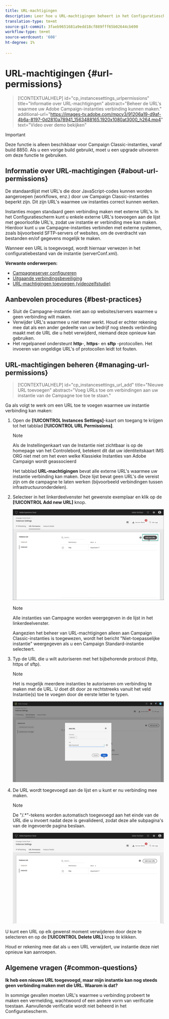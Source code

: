 ```yaml
---
title: URL-machtigingen
description: Leer hoe u URL-machtigingen beheert in het Configuratiescherm
translation-type: tm+mt
source-git-commit: 3faeb9651681a9edd18cf889fff65b02644cb690
workflow-type: tm+mt
source-wordcount: '608'
ht-degree: 1%

---
```



# URL-machtigingen {#url-permissions}

>[!CONTEXTUALHELP]
>id="cp_instancesettings_urlpermissions"
>title="Informatie over URL-machtigingen"
>abstract="Beheer de URL&#39;s waarmee uw Adobe Campaign-instanties verbinding kunnen maken."
>additional-url="https://images-tv.adobe.com/mpcv3/91206a19-d9af-4b6a-8197-0d2810a78941_1563488165.1920x1080at3000_h264.mp4" text="Video over demo bekijken"

>[!IMPORTANT]
>
>Deze functie is alleen beschikbaar voor Campaign Classic-instanties, vanaf build 8850. Als u een vorige build gebruikt, moet u een upgrade uitvoeren om deze functie te gebruiken.

## Informatie over URL-machtigingen {#about-url-permissions}

De standaardlijst met URL&#39;s die door JavaScript-codes kunnen worden aangeroepen (workflows, enz.) door uw Campaign Classic-instanties beperkt zijn. Dit zijn URL&#39;s waarmee uw instanties correct kunnen werken.

Instanties mogen standaard geen verbinding maken met externe URL&#39;s. In het Configuratiescherm kunt u enkele externe URL&#39;s toevoegen aan de lijst met geoorloofde URL&#39;s, zodat uw instantie er verbinding mee kan maken. Hierdoor kunt u uw Campagne-instanties verbinden met externe systemen, zoals bijvoorbeeld SFTP-servers of websites, om de overdracht van bestanden en/of gegevens mogelijk te maken.

Wanneer een URL is toegevoegd, wordt hiernaar verwezen in het configuratiebestand van de instantie (serverConf.xml).

**Verwante onderwerpen:**

* [Campagneserver configureren](https://docs.campaign.adobe.com/doc/AC/en/INS_Additional_configurations_Configuring_Campaign_server.html)
* [Uitgaande verbindingsbeveiliging](https://docs.campaign.adobe.com/doc/AC/en/INS_Additional_configurations_Configuring_Campaign_server.html#Outgoing_connection_protection)
* [URL-machtigingen toevoegen (videozelfstudie)](https://docs.adobe.com/content/help/en/campaign-learn/campaign-classic-tutorials/administrating/control-panel-acc/adding-url-permissions.html)

## Aanbevolen procedures {#best-practices}

* Sluit de Campagne-instantie niet aan op websites/servers waarmee u geen verbinding wilt maken.
* Verwijder URL&#39;s waarmee u niet meer werkt. Houd er echter rekening mee dat als een ander gedeelte van uw bedrijf nog steeds verbinding maakt met de URL die u hebt verwijderd, niemand deze opnieuw kan gebruiken.
* Het regelpaneel ondersteunt **http**-, **https**- en **sftp** -protocollen. Het invoeren van ongeldige URL&#39;s of protocollen leidt tot fouten.

## URL-machtigingen beheren {#managing-url-permissions}

>[!CONTEXTUALHELP]
>id="cp_instancesettings_url_add"
>title="Nieuwe URL toevoegen"
>abstract="Voeg URLs toe om verbindingen aan uw instantie van de Campagne toe toe te staan."

Ga als volgt te werk om een URL toe te voegen waarmee uw instantie verbinding kan maken:

1. Open de **[!UICONTROL Instances Settings]**-kaart om toegang te krijgen tot het tabblad **[!UICONTROL URL Permissions]**.

   >[!NOTE]
   >
   >Als de Instellingenkaart van de Instantie niet zichtbaar is op de homepage van het Controlebord, betekent dit dat uw identiteitskaart IMS ORG niet met om het even welke Klassieke Instanties van Adobe Campaign wordt geassocieerd
   >
   >Het tabblad <b><span class="uicontrol">URL-machtigingen</span></b> bevat alle externe URL&#39;s waarmee uw instantie verbinding kan maken. Deze lijst bevat geen URL&#39;s die vereist zijn om de campagne te laten werken (bijvoorbeeld verbindingen tussen infrastructuuronderdelen).

1. Selecteer in het linkerdeelvenster het gewenste exemplaar en klik op de **[!UICONTROL Add new URL]** knop.

   ![](assets/add_url1.png)

   >[!NOTE]
   >
   >Alle instanties van Campagne worden weergegeven in de lijst in het linkerdeelvenster.
   >
   >Aangezien het beheer van URL-machtigingen alleen aan Campaign Classic-instanties is toegewezen, wordt het bericht &quot;Niet-toepasselijke instantie&quot; weergegeven als u een Campaign Standard-instantie selecteert.

1. Typ de URL die u wilt autoriseren met het bijbehorende protocol (http, https of sftp).

   >[!NOTE]
   >
   >Het is mogelijk meerdere instanties te autoriseren om verbinding te maken met de URL. U doet dit door ze rechtstreeks vanuit het veld Instantie(s) toe te voegen door de eerste letter te typen.

   ![](assets/add_url2.png)

1. De URL wordt toegevoegd aan de lijst en u kunt er nu verbinding mee maken.

   >[!NOTE]
   >
   >De &quot;/.*&quot;-tekens worden automatisch toegevoegd aan het einde van de URL die u invoert nadat deze is gevalideerd, zodat deze alle subpagina&#39;s van de ingevoerde pagina beslaan.

   ![](assets/add_url_listnew.png)

U kunt een URL op elk gewenst moment verwijderen door deze te selecteren en op de **[!UICONTROL Delete URL]** knop te klikken.

Houd er rekening mee dat als u een URL verwijdert, uw instantie deze niet opnieuw kan aanroepen.

## Algemene vragen {#common-questions}

**Ik heb een nieuwe URL toegevoegd, maar mijn instantie kan nog steeds geen verbinding maken met die URL. Waarom is dat?**

In sommige gevallen moeten URL&#39;s waarmee u verbinding probeert te maken een vermelding, wachtwoord of een andere vorm van verificatie toestaan. Aanvullende verificatie wordt niet beheerd in het Configuratiescherm.
